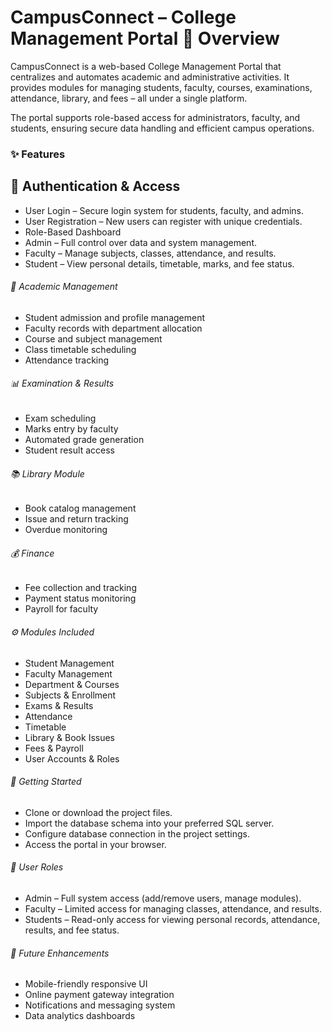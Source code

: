 CampusConnect – College Management Portal
📌 Overview
===

CampusConnect is a web-based College Management Portal that centralizes and automates academic and administrative activities. It provides modules for managing students, faculty, courses, examinations, attendance, library, and fees – all under a single platform.

The portal supports role-based access for administrators, faculty, and students, ensuring secure data handling and efficient campus operations.



### ✨ Features


🔐 Authentication \& Access
---

* User Login – Secure login system for students, faculty, and admins.
* User Registration – New users can register with unique credentials.
* Role-Based Dashboard
* Admin – Full control over data and system management.
* Faculty – Manage subjects, classes, attendance, and results.
* Student – View personal details, timetable, marks, and fee status.



###### 🏫 Academic Management

* Student admission and profile management
* Faculty records with department allocation
* Course and subject management
* Class timetable scheduling
* Attendance tracking



###### 📊 Examination \& Results

* Exam scheduling
* Marks entry by faculty
* Automated grade generation
* Student result access



###### 📚 Library Module

* Book catalog management
* Issue and return tracking
* Overdue monitoring



###### 💰 Finance

* Fee collection and tracking
* Payment status monitoring
* Payroll for faculty



###### ⚙️ Modules Included

* Student Management
* Faculty Management
* Department \& Courses
* Subjects \& Enrollment
* Exams \& Results
* Attendance
* Timetable
* Library \& Book Issues
* Fees \& Payroll
* User Accounts \& Roles



###### 🚀 Getting Started

* Clone or download the project files.
* Import the database schema into your preferred SQL server.
* Configure database connection in the project settings.
* Access the portal in your browser.



###### 👥 User Roles

* Admin – Full system access (add/remove users, manage modules).
* Faculty – Limited access for managing classes, attendance, and results.
* Students – Read-only access for viewing personal records, attendance, results, and fee status.



###### 📌 Future Enhancements

* Mobile-friendly responsive UI
* Online payment gateway integration
* Notifications and messaging system
* Data analytics dashboards
